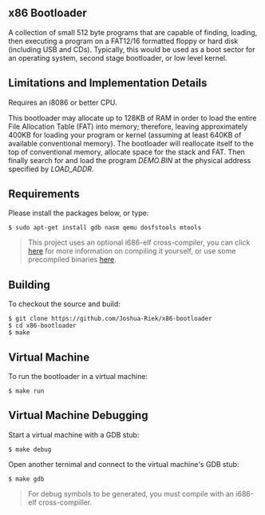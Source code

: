 ## x86 Bootloader

A collection of small 512 byte programs that are capable of finding, 
loading, then executing a program on a FAT12/16 formatted floppy or hard disk 
(including USB and CDs). Typically, this would be used as a boot sector
for an operating system, second stage bootloader, or low level kernel.

## Limitations and Implementation Details

Requires an i8086 or better CPU.

This bootloader may allocate up to 128KB of RAM in order to load the entire 
File Allocation Table (FAT) into memory; therefore, leaving approximately 
400KB for loading your program or kernel (assuming at least 640KB of available 
conventional memory). The bootloader will reallocate itself to the top of 
conventional memory, allocate space for the stack and FAT. Then finally search for and 
load the program *DEMO.BIN* at the physical address specified by *LOAD_ADDR*.

## Requirements

Please install the packages below, or type:
```
$ sudo apt-get install gdb nasm qemu dosfstools mtools
```
> This project uses an optional i686-elf cross-compiler, you can click 
[here](https://wiki.osdev.org/GCC_Cross-Compiler) for more 
information on compiling it yourself, or use some precompiled binaries 
[here](https://github.com/lordmilko/i686-elf-tools/releases).

## Building

To checkout the source and build:
```
$ git clone https://github.com/Joshua-Riek/x86-bootloader
$ cd x86-bootloader
$ make
```

## Virtual Machine

To run the bootloader in a virtual machine:
```
$ make run
```

## Virtual Machine Debugging

Start a virtual machine with a GDB stub:
```
$ make debug
```

Open another ternimal and connect to the virtual machine's GDB stub:
```
$ make gdb
```
> For debug symbols to be generated, you must compile with an i686-elf cross-compiller.
